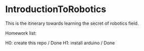 # IntroductionToRobotics

This is the itinerary towards learning the secret of robotics field.

Homework list:

H0: create this repo / Done
H1: install arduino / Done
